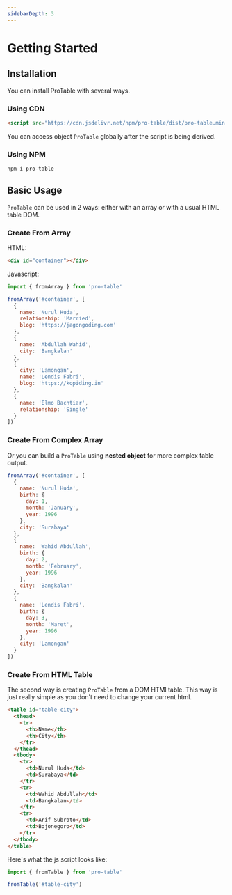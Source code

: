 ```yaml
---
sidebarDepth: 3
---
```


# Getting Started

## Installation

You can install ProTable with several ways.

### Using CDN

```html
<script src="https://cdn.jsdelivr.net/npm/pro-table/dist/pro-table.min.js"></script>
```

You can access object `ProTable` globally after the script is being derived.

### Using NPM

```bash
npm i pro-table
```

## Basic Usage

`ProTable` can be used in 2 ways: either with an array or with a usual HTML table DOM. 

### Create From Array

HTML:

```html
<div id="container"></div>
```

Javascript:

```js
import { fromArray } from 'pro-table'

fromArray('#container', [
  {
    name: 'Nurul Huda',
    relationship: 'Married',
    blog: 'https://jagongoding.com'
  },
  {
    name: 'Abdullah Wahid',
    city: 'Bangkalan'
  },
  {
    city: 'Lamongan',
    name: 'Lendis Fabri',
    blog: 'https://kopiding.in'
  },
  {
    name: 'Elmo Bachtiar',
    relationship: 'Single'
  }
])
```

### Create From Complex Array

Or you can build a `ProTable` using **nested object** for more complex table output.

```js
fromArray('#container', [
  {
    name: 'Nurul Huda',
    birth: {
      day: 1,
      month: 'January',
      year: 1996
    },
    city: 'Surabaya'
  },
  {
    name: 'Wahid Abdullah',
    birth: {
      day: 2,
      month: 'February',
      year: 1996
    },
    city: 'Bangkalan'
  },
  {
    name: 'Lendis Fabri',
    birth: {
      day: 3,
      month: 'Maret',
      year: 1996
    },
    city: 'Lamongan'
  }
])
```

### Create From HTML Table

The second way is creating `ProTable` from a DOM HTMl table. This way is just really simple as you don't need to change your
current html.

```html
<table id="table-city">
  <thead>
    <tr>
      <th>Name</th>
      <th>City</th>
    </tr>
  </thead>
  <tbody>
    <tr>
      <td>Nurul Huda</td>
      <td>Surabaya</td>
    </tr>
    <tr>
      <td>Wahid Abdullah</td>
      <td>Bangkalan</td>
    </tr>
    <tr>
      <td>Arif Subroto</td>
      <td>Bojonegoro</td>
    </tr>
  </tbody>
</table>
```

Here's what the js script looks like:

```js
import { fromTable } from 'pro-table'

fromTable('#table-city')
```
